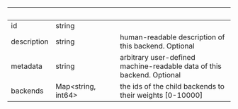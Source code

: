 
|&nbsp;|&nbsp;|&nbsp;|&nbsp;|
|---|---|---|---|
| id | string | |  |
| description | string | | human-readable description of this backend. Optional |
| metadata | string | | arbitrary user-defined machine-readable data of this backend. Optional |
| backends | Map&lt;string, int64&gt; | | the ids of the child backends to their weights [0-10000] |
